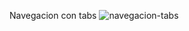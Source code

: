 Navegacion con tabs
![navegacion-tabs](https://user-images.githubusercontent.com/66856814/90452460-95396580-e0c4-11ea-9d7f-04669e428260.jpg)
